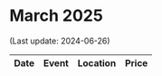 # March 2025

(Last update: 2024-06-26)

| Date | Event | Location | Price |
| ---- | ----- | -------- | ----- |

